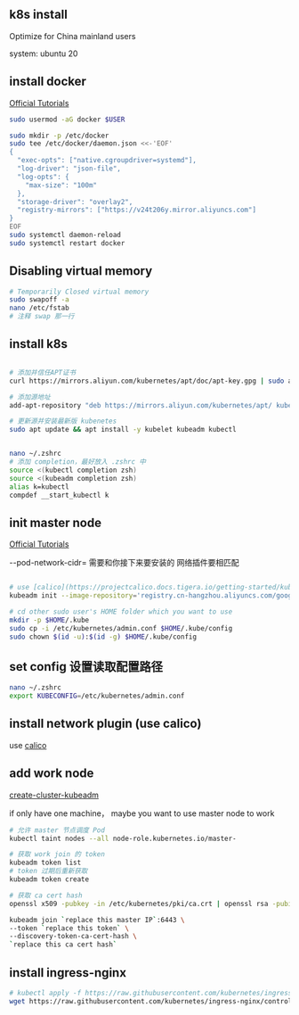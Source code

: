 ## k8s install

Optimize for China mainland users

system: ubuntu 20  

## install docker

[Official Tutorials](https://docs.docker.com/engine/install/ubuntu/)

```bash
sudo usermod -aG docker $USER

sudo mkdir -p /etc/docker
sudo tee /etc/docker/daemon.json <<-'EOF'
{
  "exec-opts": ["native.cgroupdriver=systemd"],
  "log-driver": "json-file",
  "log-opts": {
    "max-size": "100m"
  },
  "storage-driver": "overlay2",
  "registry-mirrors": ["https://v24t206y.mirror.aliyuncs.com"]
}
EOF
sudo systemctl daemon-reload
sudo systemctl restart docker
```

## Disabling virtual memory 

```bash
# Temporarily Closed virtual memory 
sudo swapoff -a
nano /etc/fstab
# 注释 swap 那一行
```

## install k8s

```bash

# 添加并信任APT证书
curl https://mirrors.aliyun.com/kubernetes/apt/doc/apt-key.gpg | sudo apt-key add -

# 添加源地址
add-apt-repository "deb https://mirrors.aliyun.com/kubernetes/apt/ kubernetes-xenial main"

# 更新源并安装最新版 kubenetes
sudo apt update && apt install -y kubelet kubeadm kubectl


nano ~/.zshrc
# 添加 completion，最好放入 .zshrc 中
source <(kubectl completion zsh)
source <(kubeadm completion zsh)
alias k=kubectl
compdef __start_kubectl k
```

## init master node

[Official Tutorials](https://kubernetes.io/docs/setup/production-environment/tools/kubeadm/create-cluster-kubeadm/)

--pod-network-cidr= 需要和你接下来要安装的 网络插件要相匹配

```bash

# use [calico](https://projectcalico.docs.tigera.io/getting-started/kubernetes/quickstart)
kubeadm init --image-repository='registry.cn-hangzhou.aliyuncs.com/google_containers' --pod-network-cidr=192.168.0.0/16

# cd other sudo user's HOME folder which you want to use
mkdir -p $HOME/.kube
sudo cp -i /etc/kubernetes/admin.conf $HOME/.kube/config
sudo chown $(id -u):$(id -g) $HOME/.kube/config
```

## set config 设置读取配置路径

```bash
nano ~/.zshrc
export KUBECONFIG=/etc/kubernetes/admin.conf
```

## install network plugin (use calico)

use [calico](https://projectcalico.docs.tigera.io/getting-started/kubernetes/quickstart)

## add work node

[create-cluster-kubeadm](https://kubernetes.io/docs/setup/production-environment/tools/kubeadm/create-cluster-kubeadm/)

if only have one machine， maybe you want to use master node to work
```bash
# 允许 master 节点调度 Pod
kubectl taint nodes --all node-role.kubernetes.io/master-
```

```bash
# 获取 work join 的 token
kubeadm token list
# token 过期后重新获取
kubeadm token create

# 获取 ca cert hash
openssl x509 -pubkey -in /etc/kubernetes/pki/ca.crt | openssl rsa -pubin -outform der 2>/dev/null | sha256sum | awk '{print $1}'

kubeadm join `replace this master IP`:6443 \
--token `replace this token` \
--discovery-token-ca-cert-hash \
`replace this ca cert hash`
```

## install ingress-nginx
```bash
# kubectl apply -f https://raw.githubusercontent.com/kubernetes/ingress-nginx/controller-v1.1.0/deploy/static/provider/cloud/deploy.yaml
wget https://raw.githubusercontent.com/kubernetes/ingress-nginx/controller-v1.1.0/deploy/static/provider/cloud/deploy.yaml
```
